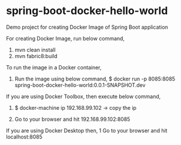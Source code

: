 # spring-boot-docker-hello-world
Demo project for creating Docker Image of Spring Boot application

For creating Docker Image, run below command,
1. mvn clean install
2. mvn fabric8:build

To run the image in a Docker container,
1. Run the image using below command,
$ docker run -p 8085:8085 spring-boot-docker-hello-world:0.0.1-SNAPSHOT.dev


If you are using Docker Toolbox, then execute below command,
1. $ docker-machine ip
192.168.99.102  -> copy the ip

3. Go to your browser and hit 192.168.99.102:8085

If you are using Docker Desktop then,
1 Go to your browser and hit localhost:8085
